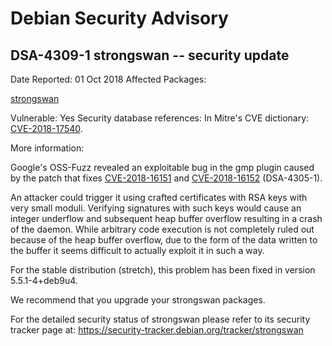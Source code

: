 
Debian Security Advisory
========================


DSA-4309-1 strongswan -- security update
----------------------------------------



Date Reported:
01 Oct 2018
Affected Packages:

[strongswan](https://packages.debian.org/src:strongswan)

Vulnerable:
Yes
Security database references:
In Mitre's CVE dictionary: [CVE-2018-17540](https://security-tracker.debian.org/tracker/CVE-2018-17540).  

More information:

Google's OSS-Fuzz revealed an exploitable bug in the gmp plugin caused by the
patch that fixes [CVE-2018-16151](https://security-tracker.debian.org/tracker/CVE-2018-16151) and [CVE-2018-16152](https://security-tracker.debian.org/tracker/CVE-2018-16152) (DSA-4305-1).


An attacker could trigger it using crafted certificates with RSA keys with
very small moduli. Verifying signatures with such keys would cause an integer
underflow and subsequent heap buffer overflow resulting in a crash of the
daemon. While arbitrary code execution is not completely ruled out because of
the heap buffer overflow, due to the form of the data written to the buffer
it seems difficult to actually exploit it in such a way.


For the stable distribution (stretch), this problem has been fixed in
version 5.5.1-4+deb9u4.


We recommend that you upgrade your strongswan packages.


For the detailed security status of strongswan please refer to
its security tracker page at:
<https://security-tracker.debian.org/tracker/strongswan>





